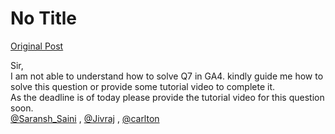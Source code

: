 # No Title

[Original Post](https://discourse.onlinedegree.iitm.ac.in/t/166634/1)

<p>Sir,<br>
I am not able to understand how to solve Q7 in GA4. kindly guide me how to solve this question or provide some tutorial video to complete it.<br>
As the deadline is of today please provide the tutorial video for this question soon.<br>
<a class="mention" href="/u/saransh_saini">@Saransh_Saini</a> , <a class="mention" href="/u/jivraj">@Jivraj</a> , <a class="mention" href="/u/carlton">@carlton</a></p>